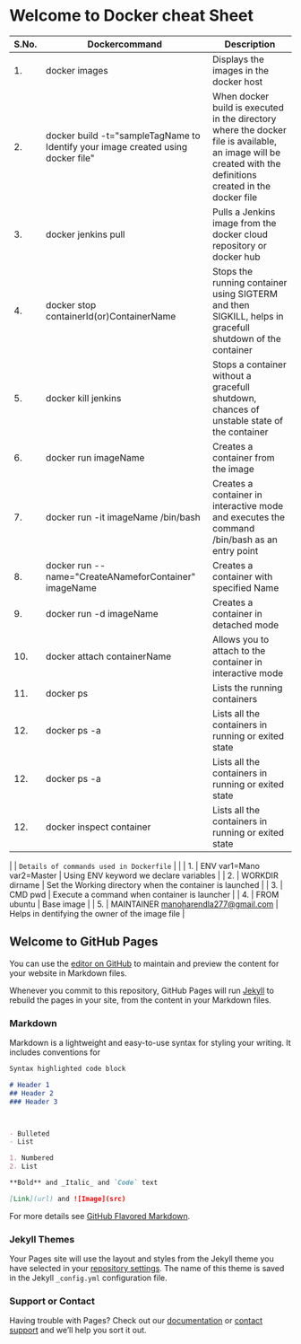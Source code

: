 # Welcome to Docker cheat Sheet


| S.No. | Dockercommand | Description | 
| --- | --- | --- |
| 1. | docker images | Displays the images in the docker host |
| 2. | docker build -t="sampleTagName to Identify your image created using docker file" | When docker build is executed in the directory where the docker file is available, an image will be created with the definitions created in the docker file |
| 3. | docker jenkins pull | Pulls a Jenkins image from the docker cloud repository or docker hub  |
| 4. | docker stop containerId(or)ContainerName | Stops the running container using SIGTERM and then SIGKILL, helps in gracefull shutdown of the container |
| 5. | docker kill jenkins | Stops a container without a gracefull shutdown, chances of unstable state of the container |
| 6. | docker run imageName | Creates a container from the image |
| 7. | docker run -it imageName /bin/bash | Creates a container in interactive mode and executes the command /bin/bash as an entry point |
| 8. | docker run --name="CreateANameforContainer" imageName  | Creates a container with specified Name |
| 9. | docker run -d imageName  | Creates a container in detached mode |
| 10. | docker attach containerName  | Allows you to attach to the container in interactive mode |
| 11. | docker ps  | Lists the running containers |
| 12. | docker ps -a  | Lists all the containers in running or exited state |
| 12. | docker ps -a  | Lists all the containers in running or exited state |
| 12. | docker inspect container  | Lists all the containers in running or exited state |







|    | `Details of commands used in Dockerfile` |  |
| 1. |  ENV var1=Mano var2=Master |  Using ENV keyword we declare variables |
| 2. | WORKDIR dirname | Set the Working directory when the container is launched |
| 3. | CMD pwd |  Execute a command when container is launcher |
| 4. | FROM ubuntu | Base image |
| 5. | MAINTAINER  manoharendla277@gmail.com | Helps in dentifying the  owner of the image file |




































## Welcome to GitHub Pages

You can use the [editor on GitHub](https://github.com/manoharendla/DockerCheatSheet/edit/gh-pages/README.md) to maintain and preview the content for your website in Markdown files.

Whenever you commit to this repository, GitHub Pages will run [Jekyll](https://jekyllrb.com/) to rebuild the pages in your site, from the content in your Markdown files.

### Markdown

Markdown is a lightweight and easy-to-use syntax for styling your writing. It includes conventions for

```markdown
Syntax highlighted code block

# Header 1
## Header 2
### Header 3



- Bulleted
- List

1. Numbered
2. List

**Bold** and _Italic_ and `Code` text

[Link](url) and ![Image](src)
```

For more details see [GitHub Flavored Markdown](https://guides.github.com/features/mastering-markdown/).

### Jekyll Themes

Your Pages site will use the layout and styles from the Jekyll theme you have selected in your [repository settings](https://github.com/manoharendla/DockerCheatSheet/settings). The name of this theme is saved in the Jekyll `_config.yml` configuration file.

### Support or Contact

Having trouble with Pages? Check out our [documentation](https://help.github.com/categories/github-pages-basics/) or [contact support](https://github.com/contact) and we’ll help you sort it out.

